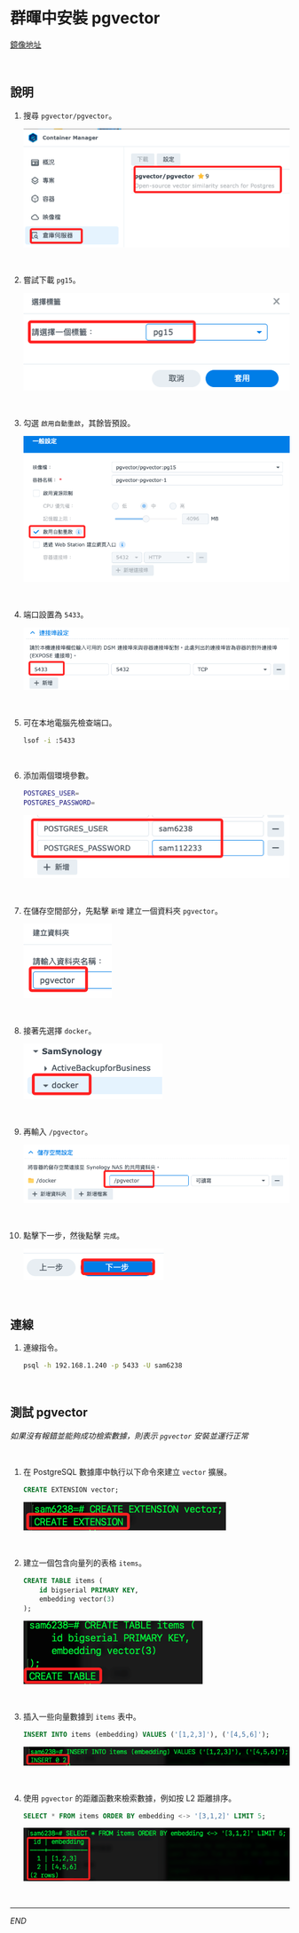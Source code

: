 # 群暉中安裝 pgvector

[鏡像地址](https://hub.docker.com/r/pgvector/pgvector)

<br>

## 說明

1. 搜尋 `pgvector/pgvector`。

    ![](images/img_02.png)

<br>

2. 嘗試下載 `pg15`。

    ![](images/img_03.png)

<br>

3. 勾選 `啟用自動重啟`，其餘皆預設。

    ![](images/img_04.png)

<br>

4. 端口設置為 `5433`。

    ![](images/img_05.png)

<br>

5. 可在本地電腦先檢查端口。

    ```bash
    lsof -i :5433
    ```

<br>

6. 添加兩個環境參數。

    ```bash
    POSTGRES_USER=
    POSTGRES_PASSWORD=
    ```

    ![](images/img_06.png)

<br>

7. 在儲存空間部分，先點擊 `新增` 建立一個資料夾 `pgvector`。

    ![](images/img_07.png)

<br>

8. 接著先選擇 `docker`。

    ![](images/img_08.png)

<br>

9. 再輸入 `/pgvector`。

    ![](images/img_09.png)

<br>

10. 點擊下一步，然後點擊 `完成`。

    ![](images/img_10.png)

<br>

## 連線

1. 連線指令。

    ```bash
    psql -h 192.168.1.240 -p 5433 -U sam6238
    ```

<br>

## 測試 pgvector

_如果沒有報錯並能夠成功檢索數據，則表示 `pgvector` 安裝並運行正常_

<br>

1. 在 PostgreSQL 數據庫中執行以下命令來建立 `vector` 擴展。

    ```sql
    CREATE EXTENSION vector;
    ```

    ![](images/img_11.png)

<br>

2. 建立一個包含向量列的表格 `items`。

    ```sql
    CREATE TABLE items (
        id bigserial PRIMARY KEY,
        embedding vector(3)
    );
    ```

    ![](images/img_12.png)

<br>

3. 插入一些向量數據到 `items` 表中。

    ```sql
    INSERT INTO items (embedding) VALUES ('[1,2,3]'), ('[4,5,6]');
    ```

    ![](images/img_13.png)

<br>

4. 使用 `pgvector` 的距離函數來檢索數據，例如按 L2 距離排序。

    ```sql
    SELECT * FROM items ORDER BY embedding <-> '[3,1,2]' LIMIT 5;
    ```

    ![](images/img_14.png)

<br>

___

_END_


